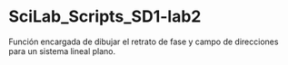 # SciLab_Scripts_SD1-lab2
Función encargada de dibujar el retrato de fase y campo de direcciones para un sistema lineal plano.
